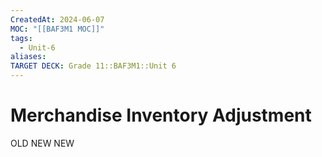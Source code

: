```yaml
---
CreatedAt: 2024-06-07
MOC: "[[BAF3M1 MOC]]"
tags:
  - Unit-6
aliases: 
TARGET DECK: Grade 11::BAF3M1::Unit 6
---
```


# Merchandise Inventory Adjustment
OLD NEW NEW

